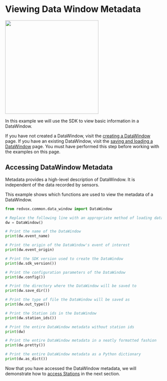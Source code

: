 # Viewing Data Window Metadata

<img src="../../img/dw_fc_dw.png" width="300px" />

In this example we will use the SDK to view basic information in a DataWindow.

If you have not created a DataWindow, visit the [creating a DataWindow](00_create_data_window.md) page.
If you have an existing DataWindow, visit the 
[saving and loading a DataWindow](00b_save_load_data_window.md#loading-a-pre-constructed-datawindow) page.
You must have performed this step before working with the examples on this page.

## Accessing DataWindow Metadata

Metadata provides a high-level description of DataWindow.  It is independent of the data recorded by sensors.

This example shows which functions are used to view the metadata of a DataWindow.

```python
from redvox.common.data_window import DataWindow

# Replace the following line with an appropriate method of loading data
dw = DataWindow()

# Print the name of the DataWindow
print(dw.event_name)

# Print the origin of the DataWindow's event of interest
print(dw.event_origin)

# Print the SDK version used to create the DataWindow
print(dw.sdk_version())

# Print the configuration parameters of the DataWindow
print(dw.config())

# Print the directory where the DataWindow will be saved to
print(dw.save_dir())

# Print the type of file the DataWindow will be saved as
print(dw.out_type())

# Print the Station ids in the DataWindow
print(dw.station_ids())

# Print the entire DataWindow metadata without station ids
print(dw)

# Print the entire DataWindow metadata in a neatly formatted fashion
print(dw.pretty())

# Print the entire DataWindow metadata as a Python dictionary
print(dw.as_dict())
```

Now that you have accessed the DataWindow metadata, we will demonstrate how to [access Stations](02_station.md) 
in the next section.
